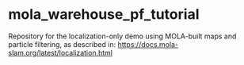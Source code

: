 # mola_warehouse_pf_tutorial

Repository for the localization-only demo using MOLA-built maps and particle filtering,
as described in: https://docs.mola-slam.org/latest/localization.html
